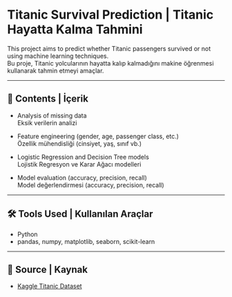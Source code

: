 # Titanic Survival Prediction | Titanic Hayatta Kalma Tahmini

This project aims to predict whether Titanic passengers survived or not using machine learning techniques.  
Bu proje, Titanic yolcularının hayatta kalıp kalmadığını makine öğrenmesi kullanarak tahmin etmeyi amaçlar.

---

## 📂 Contents | İçerik

- Analysis of missing data  
  Eksik verilerin analizi

- Feature engineering (gender, age, passenger class, etc.)  
  Özellik mühendisliği (cinsiyet, yaş, sınıf vb.)

- Logistic Regression and Decision Tree models  
  Lojistik Regresyon ve Karar Ağacı modelleri

- Model evaluation (accuracy, precision, recall)  
  Model değerlendirmesi (accuracy, precision, recall)

---

## 🛠️ Tools Used | Kullanılan Araçlar

- Python  
- pandas, numpy, matplotlib, seaborn, scikit-learn

---

## 📎 Source | Kaynak

- [Kaggle Titanic Dataset](https://www.kaggle.com/c/titanic)

